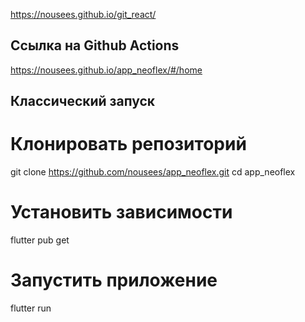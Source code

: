https://nousees.github.io/git_react/


## Ссылка на Github Actions

https://nousees.github.io/app_neoflex/#/home

## Классический запуск

# Клонировать репозиторий

git clone https://github.com/nousees/app_neoflex.git
cd app_neoflex

# Установить зависимости

flutter pub get

# Запустить приложение

flutter run
